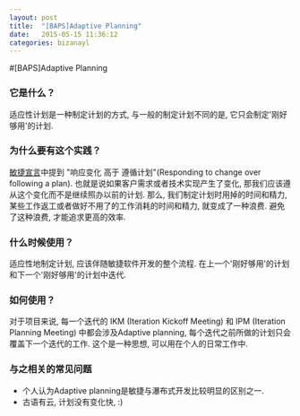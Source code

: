 ```yaml
---
layout: post
title:  "[BAPS]Adaptive Planning"
date:   2015-05-15 11:36:12
categories: bizanayl
---
```


#[BAPS]Adaptive Planning

### 它是什么？

适应性计划是一种制定计划的方式, 与一般的制定计划不同的是, 它只会制定'刚好够用'的计划.

### 为什么要有这个实践？

[敏捷宣言](http://agilemanifesto.org/iso/zhchs/)中提到 "响应变化 高于 遵循计划"(Responding to change over following a plan). 也就是说如果客户需求或者技术实现产生了变化, 那我们应该遵从这个变化而不是继续照办以前的计划. 那么, 我们制定计划时用掉的时间和精力, 某些工作返工或者做好不用了的工作消耗的时间和精力, 就变成了一种浪费. 避免了这种浪费, 才能追求更高的效率.

### 什么时候使用？

适应性地制定计划, 应该伴随敏捷软件开发的整个流程. 在上一个'刚好够用'的计划和下一个'刚好够用'的计划中迭代.

### 如何使用？

对于项目来说, 每一个迭代的 IKM (Iteration Kickoff Meeting) 和 IPM (Iteration Planning Meeting) 中都会涉及Adaptive planning, 每个迭代之前所做的计划只会覆盖下一个迭代的工作. 这个是一种思想, 可以用在个人的日常工作中.

### 与之相关的常见问题

- 个人认为Adaptive planning是敏捷与瀑布式开发比较明显的区别之一.
- 古语有云, 计划没有变化快, :)